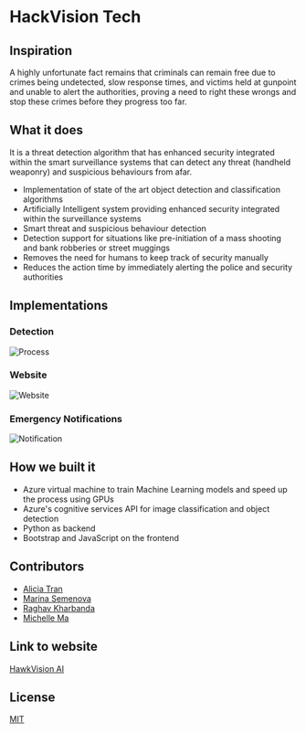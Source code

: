 # HackVision Tech

## Inspiration
A highly unfortunate fact remains that criminals can remain free due to crimes being undetected, slow response times, and victims held at gunpoint and unable to alert the authorities, proving a need to right these wrongs and stop these crimes before they progress too far. 

## What it does
It is a threat detection algorithm that has enhanced security integrated within the smart surveillance systems that can detect any threat (handheld weaponry) and suspicious behaviours from afar.

* Implementation of state of the art object detection and classification algorithms
* Artificially Intelligent system providing enhanced security integrated within the surveillance systems
* Smart threat and suspicious behaviour detection
* Detection support for situations like pre-initiation of a mass shooting and bank robberies or street muggings
* Removes the need for humans to keep track of security manually
* Reduces the action time by immediately alerting the police and security authorities

## Implementations
### Detection
![Process](01.png) 
### Website
![Website](02.png) 
### Emergency Notifications
![Notification](03.png)

## How we built it
* Azure virtual machine to train Machine Learning models and speed up the process using GPUs
* Azure's cognitive services API for image classification and object detection
* Python as backend
* Bootstrap and JavaScript on the frontend

## Contributors
* [Alicia Tran](https://github.com/alicia4550)
* [Marina Semenova](https://github.com/marinasemen0va)
* [Raghav Kharbanda](https://github.com/kharbandaraghu)
* [Michelle Ma](https://github.com/mishymelody)

## Link to website
[HawkVision AI](https://hawkvision.tech/)

## License
[MIT](https://choosealicense.com/licenses/mit/)